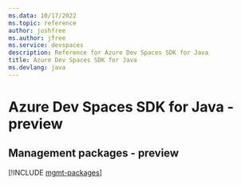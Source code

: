 ```yaml
---
ms.data: 10/17/2022
ms.topic: reference
author: joshfree
ms.author: jfree
ms.service: devspaces
description: Reference for Azure Dev Spaces SDK for Java
title: Azure Dev Spaces SDK for Java
ms.devlang: java
---
```

# Azure Dev Spaces SDK for Java - preview

## Management packages - preview
[!INCLUDE [mgmt-packages](dev-spaces-mgmt-index.md)]
